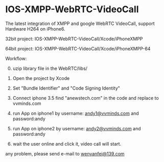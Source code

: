 # IOS-XMPP-WebRTC-VideoCall
The latest integration of XMPP and google WebRTC VideoCall, support Hardware H264 on iPhone6.


32bit project: IOS-XMPP-WebRTC-VideoCall/Xcode/iPhoneXMPP

64bit project: IOS-XMPP-WebRTC-VideoCall/Xcode/iPhoneXMPP-64

Workflow:

0. uzip library file in the WebRTC/libs/

1. Open the project by Xcode

2. Set "Bundle Identifier" and "Code Signing Identity"

3. Connect iphone
3.5 find "anewstech.com" in the code and replace to vvminds.com
4. run App on iphone1 by username: andy1@vvminds.com and password:andy

5. run App on iphone2 by username: andy2@vvminds.com and password:andy

6. wait the user online and click it, video call will start.


any problem, please send e-mail to wenyanfei@139.com

